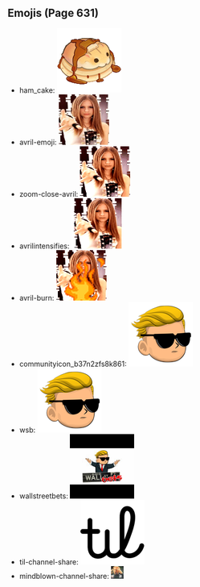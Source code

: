 
## Emojis (Page 631)

* ham_cake: ![ham_cake](output/ham_cake.gif)
* avril-emoji: ![avril-emoji](output/avril-emoji.png)
* zoom-close-avril: ![zoom-close-avril](output/zoom-close-avril.gif)
* avrilintensifies: ![avrilintensifies](output/avrilintensifies.gif)
* avril-burn: ![avril-burn](output/avril-burn.gif)
* communityicon_b37n2zfs8k861: ![communityicon_b37n2zfs8k861](output/communityicon_b37n2zfs8k861.png)
* wsb: ![wsb](output/wsb.png)
* wallstreetbets: ![wallstreetbets](output/wallstreetbets.jpg)
* til-channel-share: ![til-channel-share](output/til-channel-share.png)
* mindblown-channel-share: ![mindblown-channel-share](output/mindblown-channel-share.gif)
